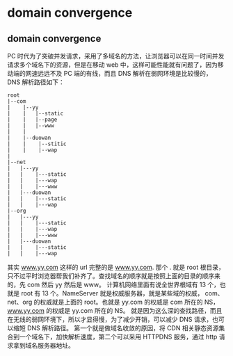 # domain convergence

## domain convergence
PC 时代为了突破并发请求，采用了多域名的方法，让浏览器可以在同一时间并发请求多个域名下的资源，但是在移动 web 中，这样可能性能就有问题了，因为移动端的网速远远不及 PC 端的有线，而且 DNS 解析在弱网环境是比较慢的， DNS 解析路径如下：
```
root
|--com
|    |--yy
|    |   |--static
|    |   |--page
|    |   |--www
|    |
|    |--duowan
|    |    |--stitic
|    |    |--wap
|
|--net
|   |---yy
|   |    |---static
|   |    |---wap
|   |    |---www
|   |---duowan
|   |    |---static
|   |    |---wap
|--org
|   |---yy
|   |    |---static
|   |    |---wap
|   |    |---www
|   |---duowan
|   |    |---static
|   |    |---wap
```
其实 www.yy.com 这样的 url 完整的是 www.yy.com. 那个 . 就是 root 根目录，只不过平时浏览器帮我们补齐了。查找域名的顺序就是按照上面的目录的顺序来的，先 com 然后 yy 然后是 www。
计算机网络里面有说全世界根域有 13 个，也就是 root 有 13 个。NameServer 就是权威服务器，就是某些域的权威， com、net、org 的权威就是上面的 root。也就是 yy.com 的权威是 com 所在的 NS，www.yy.com  的权威是 yy.com 所在的 NS。
就是因为这么深的查找路径，而且在无线的弱网环境下，所以才显得慢，为了减少开销，可以减少 DNS 请求，也可以缩短 DNS 解析路径。
第一个就是做域名收敛的原因，将 CDN 相关静态资源集合到一个域名下，加快解析速度，第二个可以采用 HTTPDNS 服务，通过 http 请求拿到域名服务器地址。

